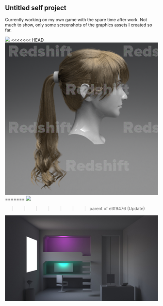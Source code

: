 ## Untitled self project

Currently working on my own game with the spare time after work. Not much to show, only some screenshots of the graphics assets I created so far. 

<img src="images/self/Self1.jpg?raw=true"/>
<<<<<<< HEAD
<img src="images/self/Self2.png?raw=true"/>
=======

<img src="images/dummy_thumbnail.jpg?raw=true"/>

>>>>>>> parent of e3f9476 (Update)
<img src="images/self/Self3.jpeg?raw=true"/>
